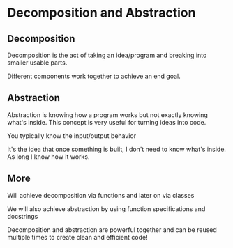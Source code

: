 # Decomposition and Abstraction

## Decomposition

Decomposition is the act of taking an idea/program and breaking into smaller usable parts.

Different components work together to achieve an end goal. 


## Abstraction

Abstraction is knowing how a program works but not exactly knowing what's inside. This concept is very useful for turning ideas into code.

You typically know the input/output behavior

It's the idea that once something is built, I don't need to know what's inside. As long I know how it works.

## More
Will achieve decomposition via functions and later on via classes

We will also achieve abstraction by using function specifications and docstrings

Decomposition and abstraction are powerful together and can be reused multiple times to create clean and efficient code!